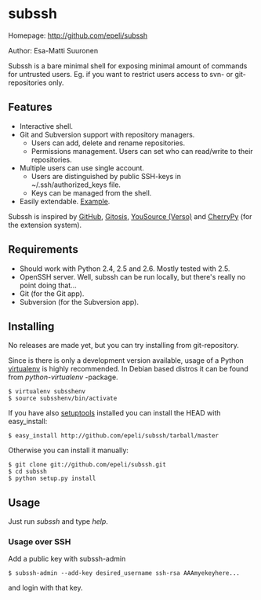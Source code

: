 # subssh #

Homepage: http://github.com/epeli/subssh

Author: Esa-Matti Suuronen <esa-matti aet suuronen dot org>


Subssh is a bare minimal shell for exposing minimal amount of commands for
untrusted users. Eg. if you want to restrict users access to svn- or 
git-repositories only. 


## Features ##

 - Interactive shell.
 - Git and Subversion support with repository managers.
   - Users can add, delete and rename repositories. 
   - Permissions management. Users can set who can read/write to their 
     repositories.
 - Multiple users can use single account.
   - Users are distinguished by public SSH-keys in ~/.ssh/authorized_keys file.
   - Keys can be managed from the shell.
 - Easily extendable. [Example](http://github.com/epeli/subssh/blob/master/subssh/app/example.py).

Subssh is inspired by [GitHub][h], [Gitosis][s], [YouSource (Verso)][y] and 
[CherryPy][c] (for the extension system).

[h]: http://github.com/
[s]: http://eagain.net/gitweb/?p=gitosis.git
[y]: http://sovellusprojektit.it.jyu.fi/verso/
[c]: http://cherrypy.org/

## Requirements ##

 - Should work with Python 2.4, 2.5 and 2.6. Mostly tested with 2.5.
 - OpenSSH server. Well, subssh can be run locally, but there's really no 
   point doing that...
 - Git (for the Git app).
 - Subversion (for the Subversion app).


## Installing ##

No releases are made yet, but you can try installing from git-repository.

Since is there is only a development version available, usage of a Python
[virtualenv][e] is highly recommended. In Debian based distros it can be found 
from *python-virtualenv* -package.

    $ virtualenv subsshenv
    $ source subsshenv/bin/activate

If you have also [setuptools][t] installed you can install the HEAD with 
easy_install:

    $ easy_install http://github.com/epeli/subssh/tarball/master

Otherwise you can install it manually:

    $ git clone git://github.com/epeli/subssh.git
    $ cd subssh
    $ python setup.py install

[e]: http://pypi.python.org/pypi/virtualenv
[t]: http://pypi.python.org/pypi/setuptools 

## Usage ##

Just run *subssh* and type *help*.

### Usage over SSH ###

Add a public key with subssh-admin

    $ subssh-admin --add-key desired_username ssh-rsa AAAmyekeyhere...

and login with that key.

